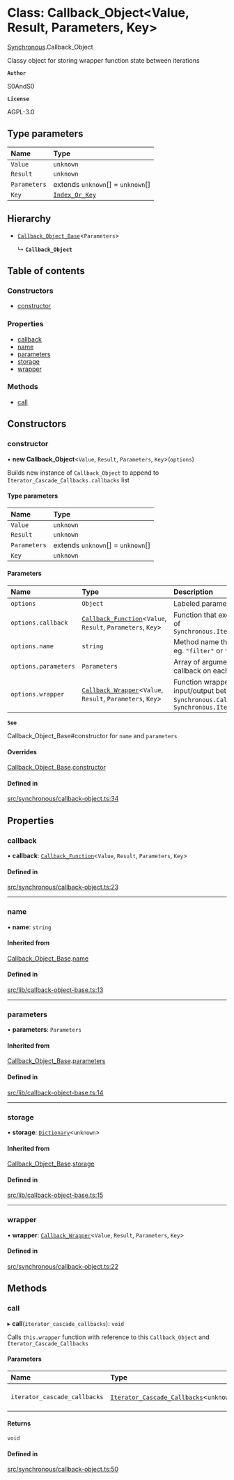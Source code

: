 # Class: Callback\_Object<Value, Result, Parameters, Key\>

[Synchronous](../modules/Synchronous.md).Callback_Object

Classy object for storing wrapper function state between iterations

**`Author`**

S0AndS0

**`License`**

AGPL-3.0

## Type parameters

| Name | Type |
| :------ | :------ |
| `Value` | `unknown` |
| `Result` | `unknown` |
| `Parameters` | extends `unknown`[] = `unknown`[] |
| `Key` | [`Index_Or_Key`](../modules/internal_.md#index_or_key) |

## Hierarchy

- [`Callback_Object_Base`](internal_.Callback_Object_Base.md)<`Parameters`\>

  ↳ **`Callback_Object`**

## Table of contents

### Constructors

- [constructor](Synchronous.Callback_Object.md#constructor)

### Properties

- [callback](Synchronous.Callback_Object.md#callback)
- [name](Synchronous.Callback_Object.md#name)
- [parameters](Synchronous.Callback_Object.md#parameters)
- [storage](Synchronous.Callback_Object.md#storage)
- [wrapper](Synchronous.Callback_Object.md#wrapper)

### Methods

- [call](Synchronous.Callback_Object.md#call)

## Constructors

### constructor

• **new Callback_Object**<`Value`, `Result`, `Parameters`, `Key`\>(`options`)

Builds new instance of `Callback_Object` to append to `Iterator_Cascade_Callbacks.callbacks` list

#### Type parameters

| Name | Type |
| :------ | :------ |
| `Value` | `unknown` |
| `Result` | `unknown` |
| `Parameters` | extends `unknown`[] = `unknown`[] |
| `Key` | `unknown` |

#### Parameters

| Name | Type | Description |
| :------ | :------ | :------ |
| `options` | `Object` | Labeled parameters |
| `options.callback` | [`Callback_Function`](../modules/internal_.md#callback_function-1)<`Value`, `Result`, `Parameters`, `Key`\> | Function that executes for each iteration of `Synchronous.Iterator_Cascade_Callbacks` |
| `options.name` | `string` | Method name that instantiated callback, eg. `"filter"` or `"map"` |
| `options.parameters` | `Parameters` | Array of arguments that are passed to callback on each iteration |
| `options.wrapper` | [`Callback_Wrapper`](../modules/internal_.md#callback_wrapper-1)<`Value`, `Result`, `Parameters`, `Key`\> | Function wrapper that handles input/output between `Synchronous.Callback_Function` and `Synchronous.Iterator_Cascade_Callbacks` |

**`See`**

Callback_Object_Base#constructor for `name` and `parameters`

#### Overrides

[Callback_Object_Base](internal_.Callback_Object_Base.md).[constructor](internal_.Callback_Object_Base.md#constructor)

#### Defined in

[src/synchronous/callback-object.ts:34](https://github.com/javascript-utilities/iterator-cascade-callbacks/blob/v1.0.1/src/synchronous/callback-object.ts#L34)

## Properties

### callback

• **callback**: [`Callback_Function`](../modules/internal_.md#callback_function-1)<`Value`, `Result`, `Parameters`, `Key`\>

#### Defined in

[src/synchronous/callback-object.ts:23](https://github.com/javascript-utilities/iterator-cascade-callbacks/blob/v1.0.1/src/synchronous/callback-object.ts#L23)

___

### name

• **name**: `string`

#### Inherited from

[Callback_Object_Base](internal_.Callback_Object_Base.md).[name](internal_.Callback_Object_Base.md#name)

#### Defined in

[src/lib/callback-object-base.ts:13](https://github.com/javascript-utilities/iterator-cascade-callbacks/blob/v1.0.1/src/lib/callback-object-base.ts#L13)

___

### parameters

• **parameters**: `Parameters`

#### Inherited from

[Callback_Object_Base](internal_.Callback_Object_Base.md).[parameters](internal_.Callback_Object_Base.md#parameters)

#### Defined in

[src/lib/callback-object-base.ts:14](https://github.com/javascript-utilities/iterator-cascade-callbacks/blob/v1.0.1/src/lib/callback-object-base.ts#L14)

___

### storage

• **storage**: [`Dictionary`](../modules/internal_.md#dictionary)<`unknown`\>

#### Inherited from

[Callback_Object_Base](internal_.Callback_Object_Base.md).[storage](internal_.Callback_Object_Base.md#storage)

#### Defined in

[src/lib/callback-object-base.ts:15](https://github.com/javascript-utilities/iterator-cascade-callbacks/blob/v1.0.1/src/lib/callback-object-base.ts#L15)

___

### wrapper

• **wrapper**: [`Callback_Wrapper`](../modules/internal_.md#callback_wrapper-1)<`Value`, `Result`, `Parameters`, `Key`\>

#### Defined in

[src/synchronous/callback-object.ts:22](https://github.com/javascript-utilities/iterator-cascade-callbacks/blob/v1.0.1/src/synchronous/callback-object.ts#L22)

## Methods

### call

▸ **call**(`iterator_cascade_callbacks`): `void`

Calls `this.wrapper` function with reference to this `Callback_Object` and `Iterator_Cascade_Callbacks`

#### Parameters

| Name | Type | Description |
| :------ | :------ | :------ |
| `iterator_cascade_callbacks` | [`Iterator_Cascade_Callbacks`](Synchronous.Iterator_Cascade_Callbacks.md)<`unknown`\> | Reference to `Iterator_Cascade_Callbacks` instance |

#### Returns

`void`

#### Defined in

[src/synchronous/callback-object.ts:50](https://github.com/javascript-utilities/iterator-cascade-callbacks/blob/v1.0.1/src/synchronous/callback-object.ts#L50)
